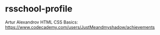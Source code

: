 # rsschool-profile
Artur Alexandrov
HTML CSS Basics: https://www.codecademy.com/users/JustMeandmyshadow/achievements
